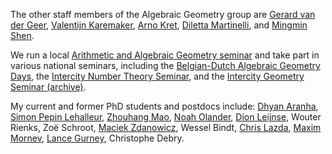 The other staff members of the Algebraic Geometry group are
[Gerard van der Geer](http://gerard.vdgeer.net/),
[Valentijn Karemaker](https://staff.fnwi.uva.nl/v.z.karemaker/),
[Arno Kret](https://staff.fnwi.uva.nl/a.l.kret/),
[Diletta Martinelli](https://dilettamartinelli.wixsite.com/mysite), and
[Mingmin Shen](https://staff.fnwi.uva.nl/m.shen/).

We run a local [Arithmetic
and Algebraic Geometry
seminar](https://staff.fnwi.uva.nl/a.l.kret/Seminar/seminar.html) and take part
in various national seminars, including the [Belgian-Dutch Algebraic Geometry
Days](https://www.math.ru.nl/~bmoonen/BNL.html), the [Intercity Number Theory
Seminar](http://pub.math.leidenuniv.nl/~brightmj/ic/current.html), and the [Intercity Geometry Seminar (archive)](/ic_geometry_seminar/).

My current and former PhD students and postdocs include:
[Dhyan Aranha](https://dhyan-aranha.github.io/), [Simon Pepin Lehalleur](https://simon-pepin.github.io/), [Zhouhang
Mao](https://staff.fnwi.uva.nl/z.mao/), [Noah
Olander](https://noaholander.github.io/), [Dion
Leijnse](https://kdvi.uva.nl/profile/l/e/d.q.leijnse/d.q.leijnse.html), Wouter
Rienks, Zoë
Schroot, [Maciek
Zdanowicz](https://scholar.google.com/citations?user=WI61I80AAAAJ&hl=en), Wessel
Bindt, [Chris Lazda](https://sites.google.com/view/cdlazda/home), [Maxim
Mornev](https://max-mornev.github.io/), [Lance
Gurney](https://lancegurney.github.io/), Christophe Debry.
